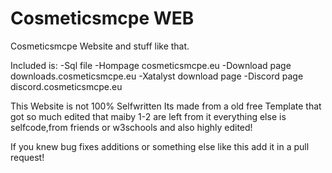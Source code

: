 # Cosmeticsmcpe WEB
Cosmeticsmcpe Website and stuff like that.

Included is:
-Sql file 
-Hompage cosmeticsmcpe.eu
-Download page downloads.cosmeticsmcpe.eu
-Xatalyst download page
-Discord page discord.cosmeticsmcpe.eu

This Website is not 100% Selfwritten
Its made from a old free Template that got so much edited that maiby 1-2 are left from it everything else is selfcode,from friends or w3schools and also highly edited!

If you knew bug fixes additions or something else like this add it in a pull request!

